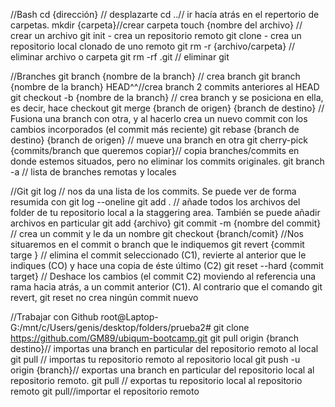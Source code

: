 //Bash 
cd {dirección} // desplazarte
cd ..// ir hacía atrás en el repertorio de carpetas. 
mkdir {carpeta}//crear carpeta
touch {nombre del archivo} // crear un archivo
git init - crea un repositorio remoto
git clone - crea un repositorio local clonado de uno remoto
git rm -r {archivo/carpeta} // eliminar archivo o carpeta
git rm -rf .git // eliminar git

//Branches
git branch {nombre de la branch} // crea branch
git branch {nombre de la branch} HEAD^^//crea branch 2 commits anteriores al HEAD
git checkout -b {nombre de la branch} // crea branch y se posiciona en ella, es decir, hace checkout
git merge {branch de origen} {branch de destino} // Fusiona una branch con otra, y al hacerlo crea  un nuevo commit con los cambios incorporados (el commit más reciente)
git rebase {branch de destino} {branch de origen} // mueve una branch en otra 
git cherry-pick {commits/branch que queremos copiar}// copia branches/commits en donde estemos situados, pero no eliminar los commits originales. 
git branch -a // lista de branches remotas y locales

//Git 
git log // nos da una lista de los commits. Se puede ver de forma resumida con git log --oneline
git add . // añade todos los archivos del folder de tu repositorio local a la staggering area. También se puede añadir archivos en particular git add {archivo}
git commit -m {nombre del commit} //  crea un commit y le da un nombre
git checkout {branch/comit} //Nos situaremos en el commit o branch que le indiquemos
git revert {commit targe } // elimina el commit seleccionado (C1), revierte al anterior  que le indiques (CO) y hace una copia de éste último (C2)
git reset --hard {commit target} // Deshace los cambios (el commit C2) moviendo al referencia una rama hacia atrás, a un commit anterior (C1). Al contrario que el comando git revert, git reset no crea ningún commit nuevo


//Trabajar con Github
root@Laptop-G:/mnt/c/Users/genis/desktop/folders/prueba2# git clone https://github.com/GM89/ubiqum-bootcamp.git
git pull origin {branch destino}// importas una branch en particular del repositorio remoto al local 
git pull // importas tu repositorio remoto al repositorio local
git push -u origin {branch}// exportas una branch en particular del repositorio local al repositorio remoto.
git pull // exportas tu repositorio local al repositorio remoto
git pull//importar el repositorio remoto

